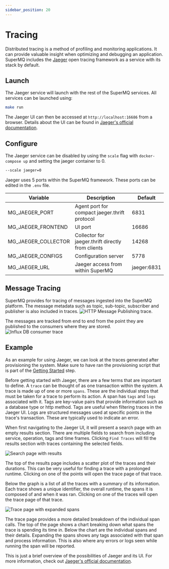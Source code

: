 ```yaml
---
sidebar_position: 20
---
```


# Tracing

Distributed tracing is a method of profiling and monitoring applications. It can provide valuable insight when optimizing and debugging an application. SuperMQ includes the [Jaeger][jaegertracing] open tracing framework as a service with its stack by default.

## Launch

The Jaeger service will launch with the rest of the SuperMQ services. All services can be launched using:

```bash
make run
```

The Jaeger UI can then be accessed at `http://localhost:16686` from a browser. Details about the UI can be found in [Jaeger's official documentation][jaeger-ui].

## Configure

The Jaeger service can be disabled by using the `scale` flag with `docker-compose up` and setting the jaeger container to 0.

```bash
--scale jaeger=0
```

Jaeger uses 5 ports within the SuperMQ framework. These ports can be edited in the `.env` file.

| Variable            | Description                                       | Default     |
| ------------------- | ------------------------------------------------- | ----------- |
| MG_JAEGER_PORT      | Agent port for compact jaeger.thrift protocol     | 6831        |
| MG_JAEGER_FRONTEND  | UI port                                           | 16686       |
| MG_JAEGER_COLLECTOR | Collector for jaeger.thrift directly from clients | 14268       |
| MG_JAEGER_CONFIGS   | Configuration server                              | 5778        |
| MG_JAEGER_URL       | Jaeger access from within SuperMQ              | jaeger:6831 |

## Message Tracing

SuperMQ provides for tracing of messages ingested into the SuperMQ platform. The message metadata such as topic, sub-topic, subscriber and publisher is also included in traces. ![HTTP Message Publishing trace][message-trace].

The messages are tracked from end to end from the point they are published to the consumers where they are stored. ![Influx DB consumer trace][consumer-trace]

## Example

As an example for using Jaeger, we can look at the traces generated after provisioning the system. Make sure to have ran the provisioning script that is part of the [Getting Started][getting-started] step.

Before getting started with Jaeger, there are a few terms that are important to define. A `trace` can be thought of as one transaction within the system. A trace is made up of one or more `spans`. These are the individual steps that must be taken for a trace to perform its action. A span has `tags` and `logs` associated with it. Tags are key-value pairs that provide information such as a database type or http method. Tags are useful when filtering traces in the Jaeger UI. Logs are structured messages used at specific points in the trace's transaction. These are typically used to indicate an error.

When first navigating to the Jaeger UI, it will present a search page with an empty results section. There are multiple fields to search from including service, operation, tags and time frames. Clicking `Find Traces` will fill the results section with traces containing the selected fields.

![Search page with results][search]

The top of the results page includes a scatter plot of the traces and their durations. This can be very useful for finding a trace with a prolonged runtime. Clicking on one of the points will open the trace page of that trace.

Below the graph is a list of all the traces with a summary of its information. Each trace shows a unique identifier, the overall runtime, the spans it is composed of and when it was ran. Clicking on one of the traces will open the trace page of that trace.

![Trace page with expanded spans][trace]

The trace page provides a more detailed breakdown of the individual span calls. The top of the page shows a chart breaking down what spans the trace is spending its time in. Below the chart are the individual spans and their details. Expanding the spans shows any tags associated with that span and process information. This is also where any errors or logs seen while running the span will be reported.

This is just a brief overview of the possibilities of Jaeger and its UI. For more information, check out [Jaeger's official documentation][jaeger-ui].

[jaegertracing]: https://www.jaegertracing.io/
[jaeger-ui]: https://www.jaegertracing.io/docs/1.14/frontend-ui/
[message-trace]: img/tracing/messagePub.png
[consumer-trace]: https://user-images.githubusercontent.com/44265300/241806789-a56f368c-a89f-4b5d-88fe-25b971ca4718.png
[getting-started]: /getting-started/
[search]: img/tracing/search.png
[trace]: img/tracing/trace.png
